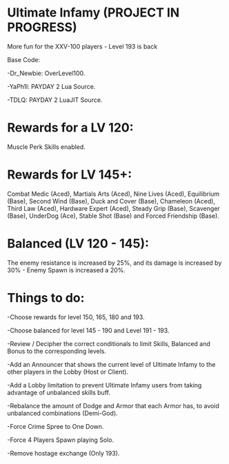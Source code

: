 # Ultimate Infamy (PROJECT IN PROGRESS)
More fun for the XXV-100 players - Level 193 is back

Base Code:

-Dr_Newbie: OverLevel100.

-YaPh1l: PAYDAY 2 Lua Source.

-TDLQ: PAYDAY 2 LuaJIT Source.

# Rewards for a LV 120: 
Muscle Perk Skills enabled.

# Rewards for LV 145+: 
Combat Medic (Aced), Martials Arts (Aced), Nine Lives (Aced), Equilibrium (Base), Second Wind (Base), Duck and Cover (Base), Chameleon (Aced), Third Law (Aced), Hardware Expert (Aced), Steady Grip (Base), Scavenger (Base), UnderDog (Ace), Stable Shot (Base) and Forced Friendship (Base).

# Balanced (LV 120 - 145):
The enemy resistance is increased by 25%, and its damage is increased by 30% - Enemy Spawn is increased a 20%.

# Things to do:
-Choose rewards for level 150, 165, 180 and 193.

-Choose balanced for level 145 - 190 and Level 191 - 193.

-Review / Decipher the correct conditionals to limit Skills, Balanced and Bonus to the corresponding levels.

-Add an Announcer that shows the current level of Ultimate Infamy to the other players in the Lobby (Host or Client).

-Add a Lobby limitation to prevent Ultimate Infamy users from taking advantage of unbalanced skills buff.

-Rebalance the amount of Dodge and Armor that each Armor has, to avoid unbalanced combinations (Demi-God).

-Force Crime Spree to One Down.

-Force 4 Players Spawn playing Solo.

-Remove hostage exchange (Only 193).
